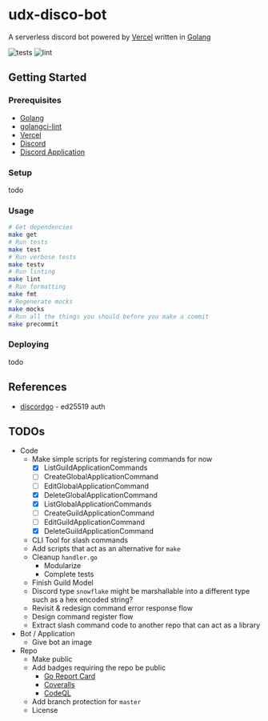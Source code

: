 # udx-disco-bot
A serverless discord bot powered by [Vercel](https://vercel.com/) written in [Golang](https://golang.org/)

![tests](https://github.com/wafer-bw/udx-discord-bot/workflows/tests/badge.svg)
![lint](https://github.com/wafer-bw/udx-discord-bot/workflows/lint/badge.svg)

## Getting Started

### Prerequisites
* [Golang](https://golang.org/dl/)
* [golangci-lint](https://golangci-lint.run/usage/install/#local-installation)
* [Vercel](https://vercel.com/)
* [Discord](https://discord.com/)
* [Discord Application](https://discord.com/developers/applications)

### Setup
todo

### Usage
```sh
# Get dependencies
make get
# Run tests
make test
# Run verbose tests
make testv
# Run linting
make lint
# Run formatting
make fmt
# Regenerate mocks
make mocks
# Run all the things you should before you make a commit
make precommit
```

### Deploying
todo

## References
* [discordgo](https://github.com/bwmarrin/discordgo) - ed25519 auth

## TODOs
* Code
    * Make simple scripts for registering commands for now
        - [x] ListGuildApplicationCommands
        - [ ] CreateGlobalApplicationCommand
        - [ ] EditGlobalApplicationCommand
        - [x] DeleteGlobalApplicationCommand
        - [x] ListGlobalApplicationCommands
        - [ ] CreateGuildApplicationCommand
        - [ ] EditGuildApplicationCommand
        - [x] DeleteGuildApplicationCommand
    * CLI Tool for slash commands
    * Add scripts that act as an alternative for `make`
    * Cleanup `handler.go`
        * Modularize
        * Complete tests
    * Finish Guild Model
    * Discord type `snowflake` might be marshallable into a different type such as a hex encoded string?
    * Revisit & redesign command error response flow
    * Design command register flow
    * Extract slash command code to another repo that can act as a library
* Bot / Application
    * Give bot an image
* Repo
    * Make public
    * Add badges requiring the repo be public
        * [Go Report Card](https://goreportcard.com/)
        * [Coveralls](https://coveralls.io/)
        * [CodeQL](https://github.com/wafer-bw/udx-disco-bot/security)
    * Add branch protection for `master`
    * License
